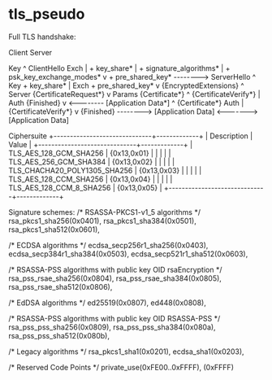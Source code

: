 # tls_pseudo
Full TLS handshake:

 Client                                           Server

Key  ^ ClientHello
Exch | + key_share*
     | + signature_algorithms*
     | + psk_key_exchange_modes*
     v + pre_shared_key*       -------->
                                                  ServerHello  ^ Key
                                                 + key_share*  | Exch
                                            + pre_shared_key*  v
                                        {EncryptedExtensions}  ^  Server
                                        {CertificateRequest*}  v  Params
                                               {Certificate*}  ^
                                         {CertificateVerify*}  | Auth
                                                   {Finished}  v
                               <--------  [Application Data*]
     ^ {Certificate*}
Auth | {CertificateVerify*}
     v {Finished}              -------->
       [Application Data]      <------->  [Application Data]


Ciphersuite
+------------------------------+-------------+
| Description                  | Value       |
+------------------------------+-------------+
| TLS_AES_128_GCM_SHA256       | {0x13,0x01} |
|                              |             |
| TLS_AES_256_GCM_SHA384       | {0x13,0x02} |
|                              |             |
| TLS_CHACHA20_POLY1305_SHA256 | {0x13,0x03} |
|                              |             |
| TLS_AES_128_CCM_SHA256       | {0x13,0x04} |
|                              |             |
| TLS_AES_128_CCM_8_SHA256     | {0x13,0x05} |
+------------------------------+-------------+

Signature schemes:
/* RSASSA-PKCS1-v1_5 algorithms */
rsa_pkcs1_sha256(0x0401),
rsa_pkcs1_sha384(0x0501),
rsa_pkcs1_sha512(0x0601),

/* ECDSA algorithms */
ecdsa_secp256r1_sha256(0x0403),
ecdsa_secp384r1_sha384(0x0503),
ecdsa_secp521r1_sha512(0x0603),

/* RSASSA-PSS algorithms with public key OID rsaEncryption */
rsa_pss_rsae_sha256(0x0804),
rsa_pss_rsae_sha384(0x0805),
rsa_pss_rsae_sha512(0x0806),

/* EdDSA algorithms */
ed25519(0x0807),
ed448(0x0808),

/* RSASSA-PSS algorithms with public key OID RSASSA-PSS */
rsa_pss_pss_sha256(0x0809),
rsa_pss_pss_sha384(0x080a),
rsa_pss_pss_sha512(0x080b),

/* Legacy algorithms */
rsa_pkcs1_sha1(0x0201),
ecdsa_sha1(0x0203),

/* Reserved Code Points */
private_use(0xFE00..0xFFFF),
(0xFFFF)
